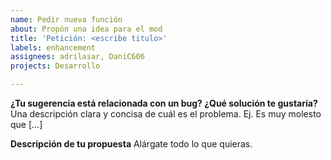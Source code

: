 ```yaml
---
name: Pedir nueva función
about: Propón una idea para el mod
title: 'Petición: <escribe titulo>'
labels: enhancement
assignees: adrilasar, DaniC606
projects: Desarrollo

---
```


**¿Tu sugerencia está relacionada con un bug? ¿Qué solución te gustaría?**
Una descripción clara y concisa de cuál es el problema. Ej. Es muy molesto que [...]

**Descripción de tu propuesta**
Alárgate todo lo que quieras.

